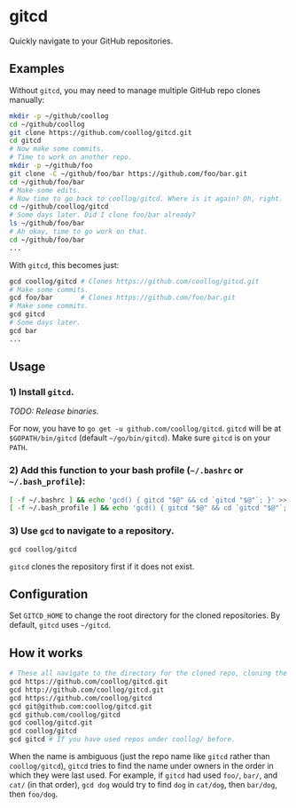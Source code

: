 # gitcd

Quickly navigate to your GitHub repositories.

## Examples

Without `gitcd`, you may need to manage multiple GitHub repo clones manually:

```bash
mkdir -p ~/github/coollog
cd ~/github/coollog
git clone https://github.com/coollog/gitcd.git
cd gitcd
# Now make some commits.
# Time to work on another repo.
mkdir -p ~/github/foo
git clone -C ~/github/foo/bar https://github.com/foo/bar.git
cd ~/github/foo/bar
# Make some edits.
# Now time to go back to coollog/gitcd. Where is it again? Oh, right.
cd ~/github/coollog/gitcd
# Some days later. Did I clone foo/bar already?
ls ~/github/foo/bar
# Ah okay, time to go work on that.
cd ~/github/foo/bar
...
```

With `gitcd`, this becomes just:

```bash
gcd coollog/gitcd # Clones https://github.com/coollog/gitcd.git
# Make some commits.
gcd foo/bar       # Clones https://github.com/foo/bar.git
# Make some commits.
gcd gitcd
# Some days later.
gcd bar
...
```

## Usage

### 1) Install `gitcd`.

*TODO: Release binaries.*

For now, you have to `go get -u github.com/coollog/gitcd`. `gitcd` will be at `$GOPATH/bin/gitcd` (default `~/go/bin/gitcd`). Make sure `gitcd` is on your `PATH`.

### 2) Add this function to your bash profile (`~/.bashrc` or `~/.bash_profile`):

```bash
[ -f ~/.bashrc ] && echo 'gcd() { gitcd "$@" && cd `gitcd "$@"`; }' >> ~/.bashrc && . ~/.bashrc
[ -f ~/.bash_profile ] && echo 'gcd() { gitcd "$@" && cd `gitcd "$@"`; }' >> ~/.bash_profile && . ~/.bash_profile
```

### 3) Use `gcd` to navigate to a repository.

```bash
gcd coollog/gitcd
```

`gitcd` clones the repository first if it does not exist.

## Configuration

Set `GITCD_HOME` to change the root directory for the cloned repositories. By default, `gitcd` uses `~/gitcd`.

## How it works

```bash
# These all navigate to the directory for the cloned repo, cloning the repo if necessary.
gcd https://github.com/coollog/gitcd.git
gcd http://github.com/coollog/gitcd.git
gcd https://github.com/coollog/gitcd
gcd git@github.com:coollog/gitcd.git
gcd github.com/coollog/gitcd
gcd coollog/gitcd.git
gcd coollog/gitcd
gcd gitcd # If you have used repos under coollog/ before.
```

When the name is ambiguous (just the repo name like `gitcd` rather than `coollog/gitcd`), `gitcd` tries to find the name under owners in the order in which they were last used. For example, if `gitcd` had used `foo/`, `bar/`, and `cat/` (in that order), `gcd dog` would try to find `dog` in `cat/dog`, then `bar/dog`, then `foo/dog`. 
